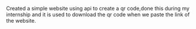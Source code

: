   Created a simple website using api to create a qr code,done this during my internship and it is used to download the qr code when we paste the link of the website.
